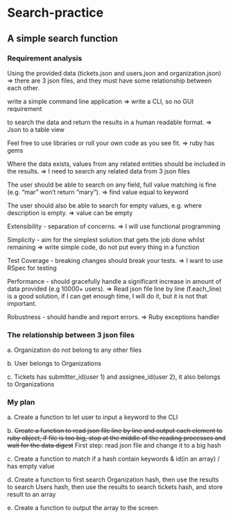 # Search-practice
## A simple search function

### Requirement analysis

Using the provided data (tickets.json and users.json and organization.json) => there are 3 json files, and they must have some relationship between each other.

write a simple command line application => write a CLI, so no GUI requirement

to search the data and return the results in a human readable format. => Json to a table view

Feel free to use libraries or roll your own code as you see fit. => ruby has gems

Where the data exists, values from any related entities should be included in the results. => I need to search any related data from 3 json files

The user should be able to search on any field, full value matching is fine (e.g. “mar” won’t return “mary”). => find value equal to keyword

The user should also be able to search for empty values, e.g. where description is empty. => value can be empty

Extensibility - separation of concerns. => I will use functional programming

Simplicity - aim for the simplest solution that gets the job done whilst remaining => write simple code, do not put every thing in a function

Test Coverage - breaking changes should break your tests. => I want to use RSpec for testing

Performance - should gracefully handle a significant increase in amount of data provided (e.g 10000+ users). => Read json file line by line (f.each_line) is a good solution, if I can get enough time, I will do it, but it is not that important.

Robustness - should handle and report errors. => Ruby exceptions handler

### The relationship between 3 json files

a. Organization do not belong to any other files

b. User belongs to Organizations

c. Tickets has submitter_id(user 1) and assignee_id(user 2), it also belongs to Organizations

### My plan

a. Create a function to let user to input a keyword to the CLI

b. ~~Create a function to read json file line by line and output each element to ruby object, if file is too big, stop at the middle of the reading processes and wait for the data digest~~ First step: read json file and change it to a big hash

c. Create a function to match if a hash contain keywords & id(in an array) / has empty value

d. Create a function to first search Organization hash, then use the results to search Users hash, then use the results to search tickets hash, and store result to an array

e. Create a function to output the array to the screen
